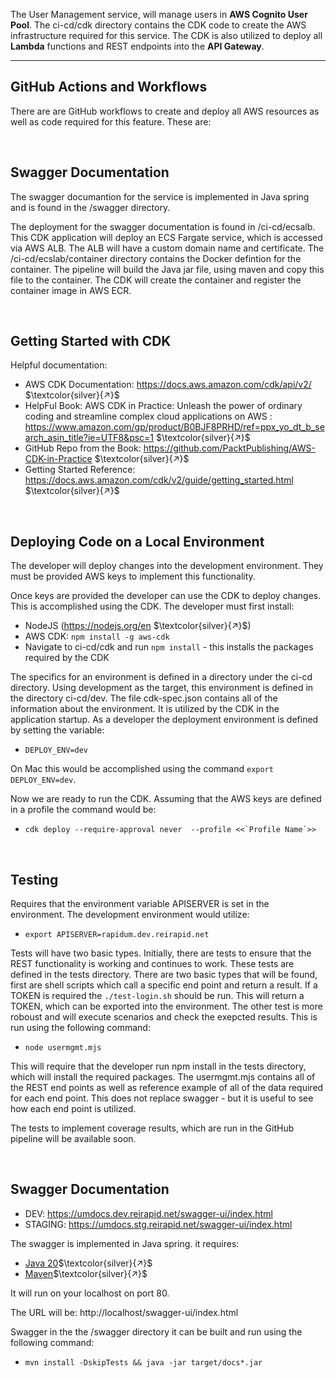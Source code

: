 
The User Management service, will manage users in **AWS Cognito User Pool**. The ci-cd/cdk directory contains the CDK code to create the AWS infrastructure required for this service. The CDK is also utilized to deploy all **Lambda** functions and REST endpoints into the **API Gateway**. 


-----

## GitHub Actions and Workflows

There are are GitHub workflows to create and deploy all AWS resources as well as code required for this feature. These are:



<br>

## Swagger Documentation

The swagger documantion for the service is implemented in Java spring and is found in the /swagger directory. 

The deployment for the swagger documentation is found in /ci-cd/ecsalb. This CDK application will deploy an ECS Fargate service, which is accessed via AWS ALB. The ALB will have a custom domain name and certificate. The /ci-cd/ecslab/container directory contains the Docker defintion for the container. The pipeline will build the Java jar file, using maven and copy this file to the container. The CDK will create the container and register the container image in AWS ECR.

<br>

## Getting Started with CDK



Helpful documentation:
- AWS CDK Documentation: https://docs.aws.amazon.com/cdk/api/v2/ $\textcolor{silver}{↗}$
- HelpFul Book: AWS CDK in Practice: Unleash the power of ordinary coding and streamline complex cloud applications on AWS : https://www.amazon.com/gp/product/B0BJF8PRHD/ref=ppx_yo_dt_b_search_asin_title?ie=UTF8&psc=1 $\textcolor{silver}{↗}$
- GitHub Repo from the Book: https://github.com/PacktPublishing/AWS-CDK-in-Practice $\textcolor{silver}{↗}$
- Getting Started Reference: https://docs.aws.amazon.com/cdk/v2/guide/getting_started.html $\textcolor{silver}{↗}$

<br>

## Deploying Code on a Local Environment

The developer will deploy changes into the development environment. They must be provided AWS keys to implement this functionality.

Once keys are provided the developer can use the CDK to deploy changes. This is accomplished using the CDK. The developer must first install:

- NodeJS (https://nodejs.org/en $\textcolor{silver}{↗}$)
- AWS CDK: ```npm install -g aws-cdk```
- Navigate to ci-cd/cdk and run ```npm install``` - this installs the packages required by the CDK

The specifics for an environment is defined in a directory under the ci-cd directory. Using development as the target, this environment is defined in the directory ci-cd/dev. The file cdk-spec.json contains all of the information about the environment. It is utilized by the CDK in the application startup. As a developer the deployment environment is defined by setting the variable:

- ```DEPLOY_ENV=dev```

On Mac this would be accomplished using the command ```export DEPLOY_ENV=dev```.

Now we are ready to run the CDK. Assuming that the AWS keys are defined in a profile the command would be:

- ```cdk deploy --require-approval never  --profile <<`Profile Name`>>```

<br>

## Testing

Requires that the environment variable APISERVER is set in the environment. The development environment would utilize:

- ```export APISERVER=rapidum.dev.reirapid.net```

Tests will have two basic types. Initially, there are tests to ensure that the REST functionality is working and continues to work. These tests are defined in the tests directory. There are two basic types that will be found, first are shell scripts which call a specific end point and return a result. If a TOKEN is required the ```./test-login.sh``` should be run. This will return a TOKEN, which can be exported into the environment. The other test is more roboust and will execute scenarios and check the exepcted results. This is run using the following command:

- ```node usermgmt.mjs```

This will require that the developer run npm install in the tests directory, which will install the required packages. The usermgmt.mjs contains all of the REST end points as well as reference example of all of the data required for each end point. This does not replace swagger - but it is useful to see how each end point is utilized.

The tests to implement coverage results, which are run in the GitHub pipeline will be available soon.

<br>

## Swagger Documentation

- DEV: https://umdocs.dev.reirapid.net/swagger-ui/index.html
- STAGING: https://umdocs.stg.reirapid.net/swagger-ui/index.html

The swagger is implemented in Java spring. it requires:
- <a href="https://www.oracle.com/java/technologies/javase/jdk20-archive-downloads.html">Java 20</a>$\textcolor{silver}{↗}$
- <a href="https://maven.apache.org/download.cgi">Maven</a>$\textcolor{silver}{↗}$

It will run on your localhost on port 80. 

The URL will be: http://localhost/swagger-ui/index.html

Swagger in the the /swagger directory it can be built and run using the following command:

- ```mvn install -DskipTests && java -jar target/docs*.jar```


